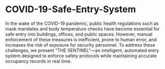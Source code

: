 # COVID-19-Safe-Entry-System


In the wake of the COVID-19 pandemic, public health regulations such as mask mandates and body temperature checks have become essential for safe entry into buildings, offices, and public spaces. However, manual enforcement of these measures is inefficient, prone to human error, and increases the risk of exposure for security personnel. To address these challenges, we present "THE SENTINEL"—an intelligent, automated entry system designed to enforce safety protocols while maintaining accurate occupancy records in real time.
